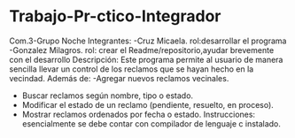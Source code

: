 # Trabajo-Pr-ctico-Integrador
Com.3-Grupo Noche
Integrantes: -Cruz Micaela. rol:desarrollar el programa
             -Gonzalez Milagros. rol: crear el Readme/repositorio,ayudar brevemente con el desarrollo
Descripción: Este programa permite al usuario de manera sencilla llevar un control de los reclamos que se hayan hecho en la vecindad. Además de: 
-Agregar nuevos reclamos vecinales.
- Buscar reclamos según nombre, tipo o estado.
- Modificar el estado de un reclamo (pendiente, resuelto, en proceso).
- Mostrar reclamos ordenados por fecha o estado.
Instrucciones: esencialmente se debe contar con compilador de lenguaje c instalado.
